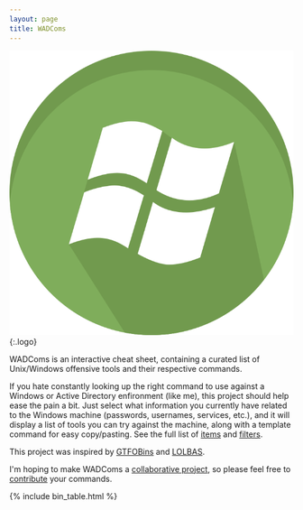 ```yaml
---
layout: page
title: WADComs
---
```


![logo](/assets/logo.png){:.logo}

WADComs is an interactive cheat sheet, containing a curated list of Unix/Windows offensive tools and their respective commands. 

If you hate constantly looking up the right command to use against a Windows or Active Directory enfironment (like me), this project should help ease the pain a bit. Just select what information you currently have related to the Windows machine (passwords, usernames, services, etc.), and it will display a list of tools you can try against the machine, along with a template command for easy copy/pasting. See the full list of [items](/items/) and [filters](/filters/).

This project was inspired by [GTFOBins][GTFOBins] and [LOLBAS][LOLBAS]. 

I'm hoping to make WADComs a [collaborative project][collaborative], so please feel free to [contribute][contribute] your commands.

[items]: /items/
[filters]: /filters/
[GTFOBins]: https://gtfobins.github.io/
[LOLBAS]: https://lolbas-project.github.io/
[collaborative]: https://github.com/WADComs/WADComs.github.io
[contribute]: /contribute/

{% include bin_table.html %}
